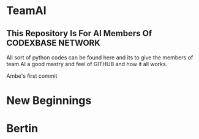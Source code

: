 # TeamAI

<h2> This Repository Is For AI Members Of CODEXBASE NETWORK </h2>
<p> All sort of python codes can be found here and its to give the members of team AI a good mastry and feel of GITHUB and how it all works. </p>
<p> Ambe's first commit  </p>
<h1>New Beginnings</h1>
<h1>Bertin</h1>


